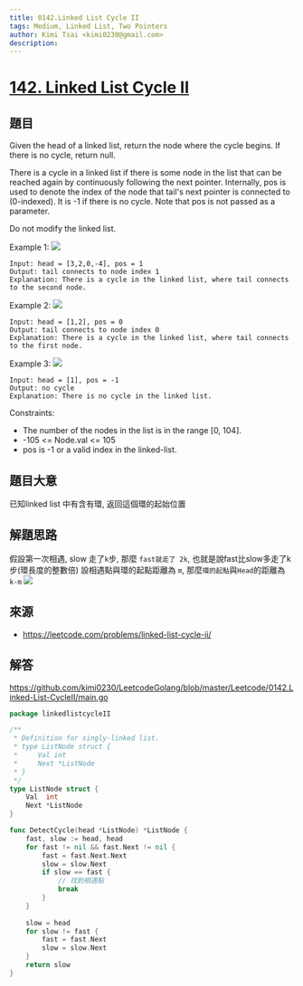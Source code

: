 ```yaml
---
title: 0142.Linked List Cycle II
tags: Medium, Linked List, Two Pointers
author: Kimi Tsai <kimi0230@gmail.com>
description:
---
```

# [142. Linked List Cycle II](https://leetcode.com/problems/linked-list-cycle-ii/)

## 題目

Given the head of a linked list, return the node where the cycle begins. If there is no cycle, return null.

There is a cycle in a linked list if there is some node in the list that can be reached again by continuously following the next pointer. Internally, pos is used to denote the index of the node that tail's next pointer is connected to (0-indexed). It is -1 if there is no cycle. Note that pos is not passed as a parameter.

Do not modify the linked list.

 
Example 1:
![](https://assets.leetcode.com/uploads/2018/12/07/circularlinkedlist.png)
```
Input: head = [3,2,0,-4], pos = 1
Output: tail connects to node index 1
Explanation: There is a cycle in the linked list, where tail connects to the second node.
```

Example 2:
![](https://assets.leetcode.com/uploads/2018/12/07/circularlinkedlist_test2.png)
```
Input: head = [1,2], pos = 0
Output: tail connects to node index 0
Explanation: There is a cycle in the linked list, where tail connects to the first node.
```

Example 3:
![](https://assets.leetcode.com/uploads/2018/12/07/circularlinkedlist_test3.png)
```
Input: head = [1], pos = -1
Output: no cycle
Explanation: There is no cycle in the linked list.
``` 

Constraints:

* The number of the nodes in the list is in the range [0, 104].
* -105 <= Node.val <= 105
* pos is -1 or a valid index in the linked-list.

## 題目大意
已知linked list 中有含有環, 返回這個環的起始位置

## 解題思路
假設第一次相遇, slow 走了`k`步, 那麼 `fast就走了 2k`, 也就是說fast比slow多走了k步(環長度的整數倍)
設相遇點與環的起點距離為 `m`, 那麼`環的起點`與`Head`的距離為 `k-m`
![](https://github.com/kimi0230/assets/blob/master/leetcode/images/0142.LinkedListCycleII.jpg?raw=true)

## 來源
* https://leetcode.com/problems/linked-list-cycle-ii/

## 解答
https://github.com/kimi0230/LeetcodeGolang/blob/master/Leetcode/0142.Linked-List-CycleII/main.go

```go
package linkedlistcycleII

/**
 * Definition for singly-linked list.
 * type ListNode struct {
 *     Val int
 *     Next *ListNode
 * }
 */
type ListNode struct {
	Val  int
	Next *ListNode
}

func DetectCycle(head *ListNode) *ListNode {
	fast, slow := head, head
	for fast != nil && fast.Next != nil {
		fast = fast.Next.Next
		slow = slow.Next
		if slow == fast {
			// 找到相遇點
			break
		}
	}
	
	slow = head
	for slow != fast {
		fast = fast.Next
		slow = slow.Next
	}
	return slow
}

```